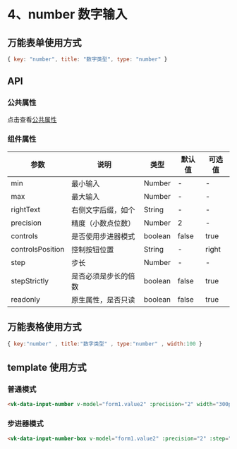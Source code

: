 # 4、number 数字输入

## 万能表单使用方式

```javascript
{ key: "number", title: "数字类型", type: "number" }
```

## API

### 公共属性
点击查看[公共属性](../0-公共属性.md)

### 组件属性

| 参数 | 说明 | 类型 | 默认值 | 可选值 |
|------|------|------|--------|--------|
| min | 最小输入 | Number | - | - |
| max | 最大输入 | Number | - | - |
| rightText | 右侧文字后缀，如个 | String | - | - |
| precision | 精度（小数点位数） | Number | 2 | - |
| controls | 是否使用步进器模式 | boolean | false | true |
| controlsPosition | 控制按钮位置 | String | - | right |
| step | 步长 | Number | - | - |
| stepStrictly | 是否必须是步长的倍数 | boolean | false | true |
| readonly | 原生属性，是否只读 | boolean | false | true |

## 万能表格使用方式

```javascript
{ key:"number" , title:"数字类型" , type:"number" , width:100 }
```

## template 使用方式

### 普通模式

```html
<vk-data-input-number v-model="form1.value2" :precision="2" width="300px" placeholder="请输入数字"></vk-data-input-number>
```

### 步进器模式

```html
<vk-data-input-number-box v-model="form1.value2" :precision="2" :step="0.01" width="200px" placeholder="请输入数字"></vk-data-input-number-box>
```